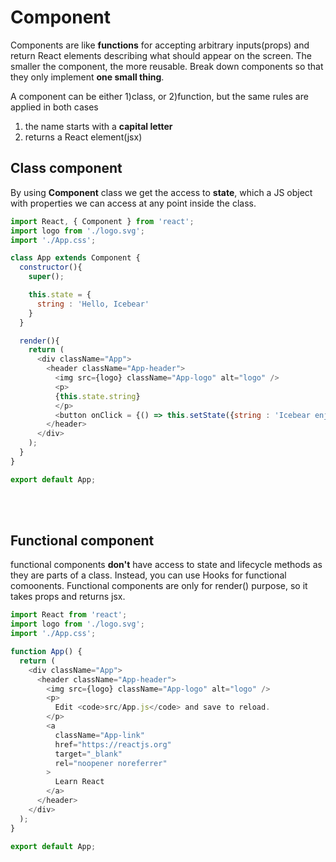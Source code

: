 # Component
Components are like **functions** for accepting arbitrary inputs(props) and return React elements describing what should appear on the screen. The smaller the component, the more reusable. Break down components so that they only implement **one small thing**. 

A component can be either 1)class, or 2)function, but the same rules are applied in both cases   
1. the name starts with a **capital letter**  
2. returns a React element(jsx)  

## Class component
By using **Component** class we get the access to **state**, which a JS object with properties we can access at any point inside the class.
```javascript
import React, { Component } from 'react';
import logo from './logo.svg';
import './App.css';

class App extends Component {
  constructor(){
    super();

    this.state = {
      string : 'Hello, Icebear'
    }
  }

  render(){
    return (
      <div className="App">
        <header className="App-header">
          <img src={logo} className="App-logo" alt="logo" />
          <p>
          {this.state.string}
          </p>
          <button onClick = {() => this.setState({string : 'Icebear enjoys basking'})} >Change text</button>
        </header>
      </div>
    );
  }
}

export default App;
```


<br/><br/>

## Functional component
functional components **don't** have access to state and lifecycle methods as they are parts of a class. Instead, you can use Hooks for functional comoonents. Functional components are only for render() purpose, so it takes props and returns jsx. 
```javascript
import React from 'react';
import logo from './logo.svg';
import './App.css';

function App() {
  return (
    <div className="App">
      <header className="App-header">
        <img src={logo} className="App-logo" alt="logo" />
        <p>
          Edit <code>src/App.js</code> and save to reload.
        </p>
        <a
          className="App-link"
          href="https://reactjs.org"
          target="_blank"
          rel="noopener noreferrer"
        >
          Learn React
        </a>
      </header>
    </div>
  );
}

export default App;
```
<br/><br/>

